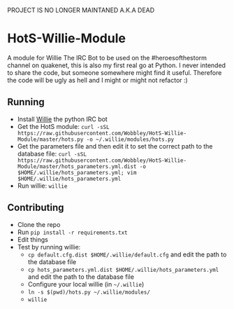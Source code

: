 PROJECT IS NO LONGER MAINTANED A.K.A DEAD

HotS-Willie-Module
==================

A module for Willie The IRC Bot to be used on the #heroesofthestorm channel on quakenet, this is also my first real go at Python. I never intended to share the code, but someone somewhere might find it useful. Therefore the code will be ugly as hell and I might or might not refactor :)

## Running

* Install [Willie](http://willie.dftba.net/) the python IRC bot
* Get the HotS module: `curl -sSL https://raw.githubusercontent.com/Wobbley/HotS-Willie-Module/master/hots.py -o ~/.willie/modules/hots.py`
* Get the parameters file and then edit it to set the correct path to the database file:  `curl -sSL https://raw.githubusercontent.com/Wobbley/HotS-Willie-Module/master/hots_parameters.yml.dist -o $HOME/.willie/hots_parameters.yml; vim $HOME/.willie/hots_parameters.yml`
* Run willie: `willie`

## Contributing

* Clone the repo
* Run `pip install -r requirements.txt`
* Edit things
* Test by running willie:
  * `cp default.cfg.dist $HOME/.willie/default.cfg` and edit the path to the database file
  * `cp hots_parameters.yml.dist $HOME/.willie/hots_parameters.yml` and edit the path to the database file 
  * Configure your local willie (in `~/.willie`)
  * `ln -s $(pwd)/hots.py ~/.willie/modules/`
  * `willie`
